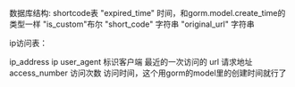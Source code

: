 数据库结构:
shortcode表
"expired_time" 时间，和gorm.model.create_time的类型一样
"is_custom"布尔
"short_code" 字符串
"original_url" 字符串


ip访问表：

ip_address ip
user_agent 标识客户端 最近的一次访问的
url 请求地址
access_number 访问次数
访问时间，这个用gorm的model里的创建时间就行了